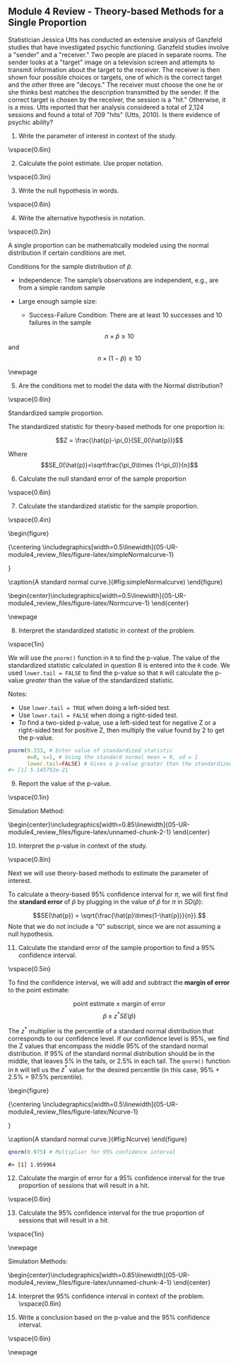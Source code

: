 ## Module 4 Review - Theory-based Methods for a Single Proportion

Statistician Jessica Utts has conducted an extensive analysis of Ganzfeld studies that have investigated psychic functioning. Ganzfeld studies involve a "sender" and a "receiver." Two people are placed in separate rooms.  The sender looks at a "target" image on a television screen and attempts to transmit information about the target to the receiver.  The receiver is then shown four possible choices or targets, one of which is the correct target and the other three are "decoys."  The receiver must choose the one he or she thinks best matches the description transmitted by the sender.  If the correct target is chosen by the receiver, the session is a "hit."  Otherwise, it is a miss.  Utts reported that her analysis considered a total of 2,124 sessions and found a total of 709 "hits" (Utts, 2010).  Is there evidence of psychic ability?

1.	Write the parameter of interest in context of the study.

\vspace{0.6in}


2.  Calculate the point estimate.  Use proper notation.

\vspace{0.3in}

3.  Write the null hypothesis in words.

\vspace{0.6in}

4.  Write the alternative hypothesis in notation.

\vspace{0.2in}

A single proportion can be mathematically modeled using the normal distribution if certain conditions are met.

Conditions for the sample distribution of $\hat{p}$.

* Independence: The sample’s observations are independent, e.g., are from a simple random sample

* Large enough sample size:  

    * Success-Failure Condition: There are at least 10 successes and 10 failures in the sample 

$$n \times \hat{p} \ge 10$$ and $$n \times (1-\hat{p}) \ge 10$$

\newpage

5. Are the conditions met to model the data with the Normal distribution?

\vspace{0.6in}

Standardized sample proportion. 

The standardized statistic for theory-based methods for one proportion is:

$$Z = \frac{\hat{p}-\pi_0}{SE_0(\hat{p})}$$

Where $$SE_0(\hat{p})=\sqrt\frac{\pi_0\times (1-\pi_0)}{n}$$


6. Calculate the null standard error of the sample proportion

\vspace{0.6in}

7. Calculate the standardized statistic for the sample proportion.

\vspace{0.4in}

\begin{figure}

{\centering \includegraphics[width=0.5\linewidth]{05-UR-module4_review_files/figure-latex/simpleNormalcurve-1} 

}

\caption{A standard normal curve.}(\#fig:simpleNormalcurve)
\end{figure}


\begin{center}\includegraphics[width=0.5\linewidth]{05-UR-module4_review_files/figure-latex/Normcurve-1} \end{center}

\newpage

8. Interpret the standardized statistic in context of the problem.

\vspace{1in}

We will use the `pnorm()` function in `R` to find the p-value. The value of the standardized statistic calculated in question 8 is entered into the `R` code.  We used `lower.tail = FALSE` to find the p-value so that `R` will calculate the p-value *greater* than the value of the standardized statistic.  

Notes:

* Use `lower.tail = TRUE` when doing a left-sided test.
* Use `lower.tail = FALSE` when doing a right-sided test.
* To find a two-sided p-value, use a left-sided test for negative Z or a right-sided test for positive Z, then multiply the value found by 2 to get the p-value.


``` r
pnorm(9.333, # Enter value of standardized statistic
      m=0, s=1, # Using the standard normal mean = 0, sd = 1
      lower.tail=FALSE) # Gives a p-value greater than the standardized statistic
#> [1] 5.145792e-21
```

9. Report the value of the p-value.

\vspace{0.1in}

Simulation Method:

\begin{center}\includegraphics[width=0.85\linewidth]{05-UR-module4_review_files/figure-latex/unnamed-chunk-2-1} \end{center}

10.  Interpret the p-value in context of the study.

\vspace{0.8in}

Next we will use theory-based methods to estimate the parameter of interest.  

To calculate a theory-based 95\% confidence interval for $\pi$, we will first find the **standard error** of $\hat{p}$ by plugging in the value of $\hat{p}$ for $\pi$ in $SD(\hat{p})$:

$$SE(\hat{p}) = \sqrt{\frac{\hat{p}\times(1-\hat{p})}{n}}.$$
Note that we do not include a "0" subscript, since we are not assuming a null hypothesis. 

11.  Calculate the standard error of the sample proportion to find a 95\% confidence interval.

\vspace{0.5in}

To find the confidence interval, we will add and subtract the **margin of error** to the point estimate:

$$\text{point estimate}\pm\text{margin of error}$$
$$\hat{p}\pm z^* SE(\hat{p})$$

The $z^*$ multiplier is the percentile of a standard normal distribution that corresponds to our confidence level. If our confidence level is 95\%, we find the Z values that encompass the middle 95\% of the standard normal distribution.  If 95\% of the standard normal distribution should be in the middle, that leaves 5\% in the tails, or 2.5\% in each tail.  The `qnorm()` function in `R` will tell us the $z^*$ value for the desired percentile (in this case, 95\% + 2.5\% = 97.5\% percentile). 

\begin{figure}

{\centering \includegraphics[width=0.5\linewidth]{05-UR-module4_review_files/figure-latex/Ncurve-1} 

}

\caption{A standard normal curve.}(\#fig:Ncurve)
\end{figure}


``` r
qnorm(0.975) # Multiplier for 95% confidence interval
```

```
#> [1] 1.959964
```
12.  Calculate the margin of error for a 95\% confidence interval for the true proportion of sessions that will result in a hit.

\vspace{0.6in}

13.  Calculate the 95\% confidence interval for the true proportion of sessions that will result in a hit. 

\vspace{1in}

\newpage

Simulation Methods:

\begin{center}\includegraphics[width=0.85\linewidth]{05-UR-module4_review_files/figure-latex/unnamed-chunk-4-1} \end{center}

14.  Interpret the 95\% confidence interval in context of the problem.
\vspace{0.6in}

15.  Write a conclusion based on the p-value and the 95\% confidence interval.

\vspace{0.6in}

\newpage
